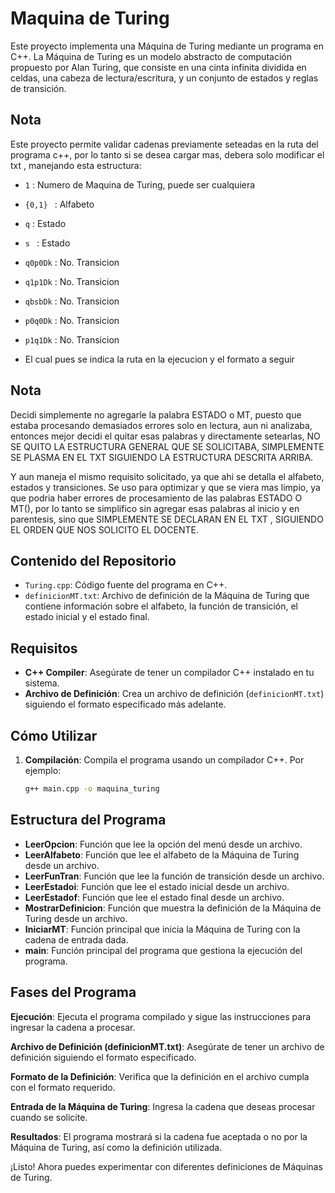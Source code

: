 # Maquina de Turing

Este proyecto implementa una Máquina de Turing mediante un programa en C++. La Máquina de Turing es un modelo abstracto de computación propuesto por Alan Turing, que consiste en una cinta infinita dividida en celdas, una cabeza de lectura/escritura, y un conjunto de estados y reglas de transición.

## Nota

Este proyecto permite validar cadenas previamente seteadas en la ruta del programa c++, por lo tanto si se desea cargar mas, debera solo modificar el txt , manejando 
esta estructura:

- ` 1 `                  : Numero de Maquina de Turing, puede ser cualquiera

- `{0,1} `              : Alfabeto

- `q`                 : Estado 

- `s `                : Estado

- `q0p0Dk`               : No. Transicion

- `q1p1Dk`              : No. Transicion

- `qbsbDk`              : No. Transicion

- `p0q0Dk`              : No. Transicion

- `p1q1Dk`               : No. Transicion

- El cual pues se indica la ruta en la ejecucion y el formato a seguir

## Nota
Decidi simplemente no agregarle la palabra ESTADO o MT, puesto que estaba procesando demasiados errores solo en lectura, aun ni analizaba, entonces mejor decidi el
quitar esas palabras y directamente setearlas, NO SE QUITO LA ESTRUCTURA GENERAL QUE SE SOLICITABA, SIMPLEMENTE SE PLASMA EN EL TXT SIGUIENDO LA ESTRUCTURA DESCRITA
ARRIBA.

Y aun maneja el mismo requisito solicitado, ya que ahi se detalla el alfabeto, estados y transiciones. Se uso para optimizar y que se viera mas limpio, ya que podria
haber errores de procesamiento de las palabras ESTADO O MT(), por lo tanto se simplifico sin agregar esas palabras al inicio y en parentesis, sino que SIMPLEMENTE SE
DECLARAN EN EL TXT , SIGUIENDO EL ORDEN QUE NOS SOLICITO EL DOCENTE.

## Contenido del Repositorio

- `Turing.cpp`: Código fuente del programa en C++.
- `definicionMT.txt`: Archivo de definición de la Máquina de Turing que contiene información sobre el alfabeto, la función de transición, el estado inicial y el estado final.

## Requisitos

- **C++ Compiler**: Asegúrate de tener un compilador C++ instalado en tu sistema.
- **Archivo de Definición**: Crea un archivo de definición (`definicionMT.txt`) siguiendo el formato especificado más adelante.

## Cómo Utilizar

1. **Compilación**: Compila el programa usando un compilador C++. Por ejemplo:
   ```bash
   g++ main.cpp -o maquina_turing

## Estructura del Programa

- **LeerOpcion**: Función que lee la opción del menú desde un archivo.
- **LeerAlfabeto**: Función que lee el alfabeto de la Máquina de Turing desde un archivo.
- **LeerFunTran**: Función que lee la función de transición desde un archivo.
- **LeerEstadoi**: Función que lee el estado inicial desde un archivo.
- **LeerEstadof**: Función que lee el estado final desde un archivo.
- **MostrarDefinicion**: Función que muestra la definición de la Máquina de Turing desde un archivo.
- **IniciarMT**: Función principal que inicia la Máquina de Turing con la cadena de entrada dada.
- **main**: Función principal del programa que gestiona la ejecución del programa.

## Fases del Programa
**Ejecución**: Ejecuta el programa compilado y sigue las instrucciones para ingresar la cadena a procesar.

**Archivo de Definición (definicionMT.txt)**: Asegúrate de tener un archivo de definición siguiendo el formato especificado.

**Formato de la Definición**: Verifica que la definición en el archivo cumpla con el formato requerido.

**Entrada de la Máquina de Turing**: Ingresa la cadena que deseas procesar cuando se solicite.

**Resultados**: El programa mostrará si la cadena fue aceptada o no por la Máquina de Turing, así como la definición utilizada.

¡Listo! Ahora puedes experimentar con diferentes definiciones de Máquinas de Turing.
